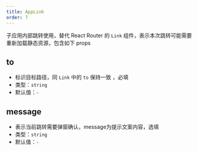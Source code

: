 ```yaml
---
title: AppLink
order: 7
---
```


子应用内部跳转使用，替代 React Router 的 `Link` 组件，表示本次跳转可能需要重新加载静态资源，包含如下 props

## to

- 标识目标路径，同 `Link` 中的 `to` 保持一致 ，必填
- 类型：`string`
- 默认值：`-`

## message

- 表示当前跳转需要弹窗确认，message为提示文案内容，选填
- 类型：`string`
- 默认值：`-`
